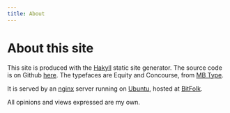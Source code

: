 ```yaml
---
title: About
---
```


# About this site

This site is produced with the [Hakyll] static site generator. The
source code is on Github [here][source]. The typefaces are Equity and
Concourse, from [MB Type].

It is served by an [nginx] server running on [Ubuntu], hosted at [BitFolk].

All opinions and views expressed are my own.

[Hakyll]: https://jaspervdj.be/hakyll/
[Grunt]: http://gruntjs.com/
[source]: https://github.com/jshholland/inv.alid.pw
[MB Type]: https://mbtype.com/
[nginx]: http://nginx.org/
[Ubuntu]: http://www.ubuntu.com/
[BitFolk]: http://bitfolk.com/
